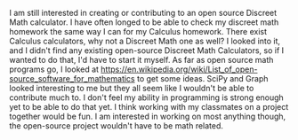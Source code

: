I am still interested in creating or contributing to an open source Discreet Math calculator.  I have often longed to be able to check my discreet math homework the same way I can for my Calculus homework.  There exist Calculus calculators, why not a Discreet Math one as well?  I looked into it, and I didn't find any existing open-source Discreet Math Calculators, so if I wanted to do that, I'd have to start it myself.  As far as open source math programs go, I looked at https://en.wikipedia.org/wiki/List_of_open-source_software_for_mathematics to get some ideas.  SciPy and Graph looked interesting to me but they all seem like I wouldn't be able to contribute much to.  I don't feel my ability in programming is strong enough yet to be able to do that yet.  I think working with my classmates on a project together would be fun.  I am interested in working on most anything though, the open-source project wouldn't have to be math related.
